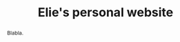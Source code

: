 ---
language: en
template: index
title: "Elie's personal website"
creation_date: 29 jul 2001 00:00
update_date: 20 nov 2016 18:01

permanent_url: ""

authors:
  - Elie, Bursztein

abstract: Blabla.

---